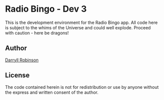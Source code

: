 # Radio Bingo - Dev 3
This is the development environment for the Radio Bingo app. All code here is subject to the whims of the Universe and could well explode. Proceed with caution - here be dragons!

## Author

[Darryll Robinson](https://www.flyingcrowmedia.com)

## License

The code contained herein is not for redistribution or use by anyone without the express and written consent of the author.
